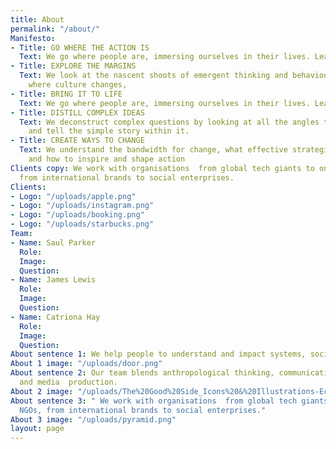 ```yaml
---
title: About
permalink: "/about/"
Manifesto:
- Title: GO WHERE THE ACTION IS
  Text: We go where people are, immersing ourselves in their lives. Learning by doing.
- Title: EXPLORE THE MARGINS
  Text: We look at the nascent shoots of emergent thinking and behaviour. Exploring
    where culture changes,
- Title: BRING IT TO LIFE
  Text: We go where people are, immersing ourselves in their lives. Learning by doing.
- Title: DISTILL COMPLEX IDEAS
  Text: We deconstruct complex questions by looking at all the angles to discover
    and tell the simple story within it.
- Title: CREATE WAYS TO CHANGE
  Text: We understand the bandwidth for change, what effective strategies require
    and how to inspire and shape action
Clients copy: We work with organisations  from global tech giants to one woman NGOs,
  from international brands to social enterprises.
Clients:
- Logo: "/uploads/apple.png"
- Logo: "/uploads/instagram.png"
- Logo: "/uploads/booking.png"
- Logo: "/uploads/starbucks.png"
Team:
- Name: Saul Parker
  Role: 
  Image: 
  Question: 
- Name: James Lewis
  Role: 
  Image: 
  Question: 
- Name: Catriona Hay
  Role: 
  Image: 
  Question: 
About sentence 1: We help people to understand and impact systems, society and culture.
About 1 image: "/uploads/door.png"
About sentence 2: Our team blends anthropological thinking, communications expertise
  and media  production.
About 2 image: "/uploads/The%20Good%20Side_Icons%20&%20Illustrations-Eclipse-01.png"
About sentence 3: " We work with organisations  from global tech giants to one woman
  NGOs, from international brands to social enterprises."
About 3 image: "/uploads/pyramid.png"
layout: page
---
```


